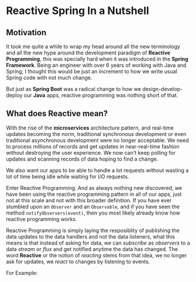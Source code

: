 # Reactive Spring In a Nutshell

## Motivation
It took me quite a while to wrap my head around all the new terminology and all the new hype around the development paradigm of **Reactive Programming**, this was specially hard when it was introduced in the **Spring Framework**. Being an engineer with over 6 years of working with Java and Spring, I thought this would be just an increment to how we write usual Spring code with not much change.

But just as **Spring Boot** was a radical change to how we design-develop-deploy our **Java** apps, reactive programming was nothing short of that.

## What does Reactive mean?

With the rise of the **microservices** architecture pattern, and real-time updates becoming the norm, traditional synchronous development or even traditional asynchronous development were no longer acceptable. We need to process millions of records and get updates in near-real-time fashion without destroying the user experience. We now can't keep polling for updates and scanning records of data hoping to find a change.

We also want our apps to be able to handle a lot requests without wasting a lot of time being idle while waiting for I/O requests.

Enter Reactive Programming. And as always nothing new discovered, we have been using the reactive programming pattern in all of our apps, just not at this scale and not with this broader definition. If you have ever stumbled upon an `Observer` and an `Observable`, and if you have seen the method `notifyObservers(event)`, then you most likely already know how reactive programming works.

Reactive Programming is simply laying the resposiblity of publishing the data updates to the data handlers and not the data listeners, what this means is that instead of asking for data, we can _subscribe_ as _observers_ to a data _stream_ or _flux_ and get notified anytime the data has changed. The word **Reactive** or the notion of _reacting_ stems from that idea, we no longer ask for updates, we _react_ to changes by listening to events.

For Example:
